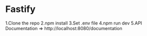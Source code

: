 # Fastify

1.Clone the repo
2.npm install
3.Set .env file
4.npm run dev
5.API Documentation =>  http://localhost:8080/documentation
